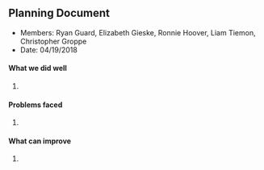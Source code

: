 ## Planning Document


* Members: Ryan Guard, Elizabeth Gieske, Ronnie Hoover, Liam Tiemon, Christopher Groppe 
* Date: 04/19/2018

#### What we did well
1.

#### Problems faced
1. 

#### What can improve
1.  